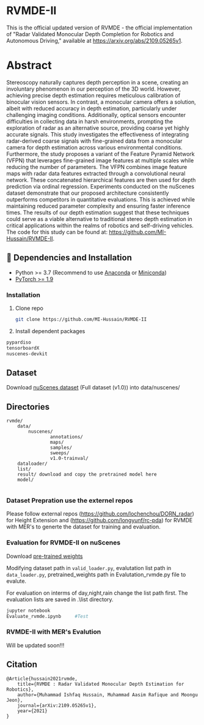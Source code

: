 # RVMDE-II
This is the official updated version of RVMDE - 
the official implementation of "Radar Validated Monocular Depth Completion for Robotics and Autonomous Driving," available at https://arxiv.org/abs/2109.05265v1.

# Abstract
Stereoscopy naturally captures depth perception in a scene, creating an involuntary phenomenon in our perception of the 3D world. However, achieving precise depth estimation requires meticulous calibration of binocular vision sensors. In contrast, a monocular camera offers a solution, albeit with reduced accuracy in depth estimation, particularly under challenging imaging conditions. Additionally, optical sensors encounter difficulties in collecting data in harsh environments, prompting the exploration of radar as an alternative source, providing coarse yet highly accurate signals. This study investigates the effectiveness of integrating radar-derived coarse signals with fine-grained data from a monocular camera for depth estimation across various environmental conditions. Furthermore, the study proposes a variant of the Feature Pyramid Network (VFPN) that leverages fine-grained image features at multiple scales while reducing the number of parameters. The VFPN combines image feature maps with radar data features extracted through a convolutional neural network. These concatenated hierarchical features are then used for depth prediction via ordinal regression. Experiments conducted on the nuScenes dataset demonstrate that our proposed architecture consistently outperforms competitors in quantitative evaluations. This is achieved while maintaining reduced parameter complexity and ensuring faster inference times. The results of our depth estimation suggest that these techniques could serve as a viable alternative to traditional stereo depth estimation in critical applications within the realms of robotics and self-driving vehicles. The code for this study can be found at: https://github.com/MI-Hussain/RVMDE-II.


## :wrench: Dependencies and Installation

- Python >= 3.7 (Recommend to use [Anaconda](https://www.anaconda.com/download/#linux) or [Miniconda](https://docs.conda.io/en/latest/miniconda.html))
- [PyTorch >= 1.9](https://pytorch.org/)

### Installation

1. Clone repo

    ```bash
    git clone https://github.com/MI-Hussain/RVMDE-II
    ```

1. Install dependent packages

```bash
pypardiso
tensorboardX
nuscenes-devkit
```
## Dataset

Download [nuScenes dataset](https://www.nuscenes.org/) (Full dataset (v1.0)) into data/nuscenes/

## Directories
```plain
rvmde/
    data/                           							 
        nuscenes/                 		    
                annotations/
                maps/
                samples/
                sweeps/
                v1.0-trainval/
    dataloader/
    list/
    result/ download and copy the pretrained model here
    model/                   				   	        
                   	     				
```

### Dataset Prepration use the externel repos

Please follow external repos (https://github.com/lochenchou/DORN_radar) for Height Extension and (https://github.com/longyunf/rc-pda) for RVMDE with MER's to generte the dataset for training and evaluation.

### Evaluation for RVMDE-II on nuScenes

Download [pre-trained weights](https://drive.google.com/file/d/1VKVg63d5UMNjc2busvdM23rXrs8TZb-X/view?usp=sharing)


Modifying dataset path in `valid_loader.py`, evalutation list path in `data_loader.py`, pretrained_weights path in Evalutation_rvmde.py file to evalute. 

For evaluation on interms of day,night,rain change the list path first. The evaluation lists are saved in .\list directory.

``` bash
jupyter notebook
Evaluate_rvmde.ipynb     #Test
```

### RVMDE-II with MER's Evalution

Will be updated soon!!!

## Citation
```plain
@Article{hussain2021rvmde,
    title={RVMDE : Radar Validated Monocular Depth Estimation for Robotics},
    author={Muhammad Ishfaq Hussain, Muhammad Aasim Rafique and Moongu Jeon},
    journal={arXiv:2109.05265v1},
    year={2021}
}
```

